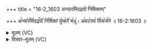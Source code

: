 +++
title = "16-2_1603 अभ्यारमिदद्रयो निषिक्तम्"

+++
अ꣣भ्या꣢र꣣मि꣡दद्र꣢꣯यो꣣ नि꣡षि꣢क्तं पु꣡ष्क꣢रे꣣ म꣡धु꣢। अ꣣वट꣡स्य꣢ वि꣣स꣡र्ज꣢ने ॥ 16-2:1603 ॥

<details><summary>मूलम् (VC)</summary>

अ꣣भ्या꣢र꣣मि꣡दद्र꣢꣯यो꣣ नि꣡षि꣢क्तं꣣ पु꣡ष्क꣢रे꣣ म꣡धु꣢ । अ꣣व꣡ट꣢स्य वि꣣स꣡र्ज꣢ने ॥१६०३॥
</details>

<details><summary>विस्वर-मूलम् (VC)</summary>

अभ्यारमिदद्रयो निषिक्तं पुष्करे मधु । अवटस्य विसर्जने ॥१६०३॥
</details>